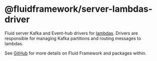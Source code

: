 # @fluidframework/server-lambdas-driver

Fluid server Kafka and Event-hub drivers for [lambdas](../lambdas). Drivers are responsible for managing Kafka partitions
and routing messages to lambdas.

See [GitHub](https://github.com/microsoft/FluidFramework) for more details on Fluid Framework and packages within.
